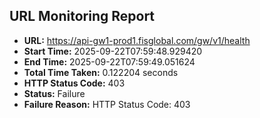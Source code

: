 ## URL Monitoring Report

- **URL:** https://api-gw1-prod1.fisglobal.com/gw/v1/health
- **Start Time:** 2025-09-22T07:59:48.929420
- **End Time:** 2025-09-22T07:59:49.051624
- **Total Time Taken:** 0.122204 seconds
- **HTTP Status Code:** 403
- **Status:** Failure
- **Failure Reason:** HTTP Status Code: 403
